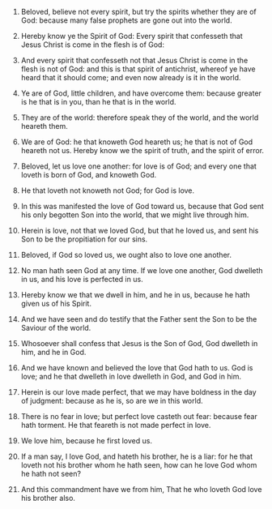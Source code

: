 1. Beloved, believe not every spirit, but try the spirits whether
they are of God: because many false prophets are gone out into the
world.

2. Hereby know ye the Spirit of God: Every spirit that confesseth
that Jesus Christ is come in the flesh is of God:

3. And every spirit
that confesseth not that Jesus Christ is come in the flesh is not of
God: and this is that spirit of antichrist, whereof ye have heard that
it should come; and even now already is it in the world.

4. Ye are of God, little children, and have overcome them: because
greater is he that is in you, than he that is in the world.

5. They are of the world: therefore speak they of the world, and the
world heareth them.

6. We are of God: he that knoweth God heareth us; he that is not of
God heareth not us. Hereby know we the spirit of truth, and the spirit
of error.

7. Beloved, let us love one another: for love is of God; and every
one that loveth is born of God, and knoweth God.

8. He that loveth not knoweth not God; for God is love.

9. In this was manifested the love of God toward us, because that God
sent his only begotten Son into the world, that we might live through
him.

10. Herein is love, not that we loved God, but that he loved us, and
sent his Son to be the propitiation for our sins.

11. Beloved, if God so loved us, we ought also to love one another.

12. No man hath seen God at any time. If we love one another, God
dwelleth in us, and his love is perfected in us.

13. Hereby know we that we dwell in him, and he in us, because he
hath given us of his Spirit.

14. And we have seen and do testify that the Father sent the Son to
be the Saviour of the world.

15. Whosoever shall confess that Jesus is the Son of God, God
dwelleth in him, and he in God.

16. And we have known and believed the love that God hath to us. God
is love; and he that dwelleth in love dwelleth in God, and God in him.

17. Herein is our love made perfect, that we may have boldness in the
day of judgment: because as he is, so are we in this world.

18. There is no fear in love; but perfect love casteth out fear:
because fear hath torment. He that feareth is not made perfect in
love.

19. We love him, because he first loved us.

20. If a man say, I love God, and hateth his brother, he is a liar:
for he that loveth not his brother whom he hath seen, how can he love
God whom he hath not seen?

21. And this commandment have we from
him, That he who loveth God love his brother also.